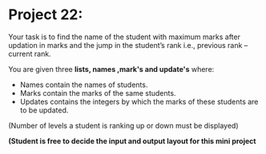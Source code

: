 # **Project 22:**

Your task is to find the name of the student with maximum marks after updation in marks and the jump in the student’s rank i.e., previous rank – current rank.

You are given three **lists, names ,mark's and update's** where:

* Names contain the names of students.
* Marks contain the marks of the same students.
* Updates contains the integers by which the marks of these students are to be updated.

(Number of levels a student is ranking up or down must be displayed)

**(Student is free to decide the input and output layout for this mini project**
